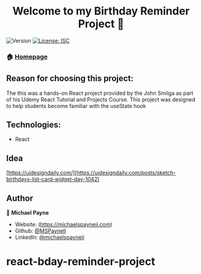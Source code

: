 <h1 align="center">Welcome to my Birthday Reminder Project 👋</h1>
<p>
  <img alt="Version" src="https://img.shields.io/badge/version-1.0.0-blue.svg?cacheSeconds=2592000" />
  <a href="#" target="_blank">
    <img alt="License: ISC" src="https://img.shields.io/badge/License-ISC-yellow.svg" />
  </a>
</p>

### 🏠 [Homepage](https://mpayne-react-bday-project.netlify.app/)

## Reason for choosing this project:

The this was a hands-on React project provided by the John Smilga as part of his Udemy React Tutorial and Projects Course. This project was designed to help students become familiar with the useState hook

## Technologies:

- React

## Idea

[https://uidesigndaily.com/](https://uidesigndaily.com/posts/sketch-birthdays-list-card-widget-day-1042)

## Author

👤 **Michael Payne**

- Website: (https://michaelspayneii.com)
- Github: [@MSPayneII](https://github.com/MSPayneII)
- LinkedIn: [@michaelspayneii](https://linkedin.com/in/michaelspayneii)
# react-bday-reminder-project
